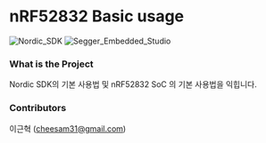# nRF52832 Basic usage
![Nordic_SDK](https://img.shields.io/badge/Nordic%20SDK-17.0.2-blue?style=flat) ![Segger_Embedded_Studio](https://img.shields.io/badge/Segger%20Embedded%20Studio-5.42-yellow?style=flat)

### What is the Project

Nordic SDK의 기본 사용법 및 nRF52832 SoC 의 기본 사용법을 익힙니다.

### Contributors

이근혁 (cheesam31@gmail.com)

